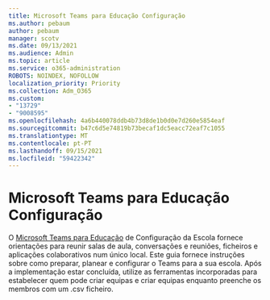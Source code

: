 ```yaml
---
title: Microsoft Teams para Educação Configuração
ms.author: pebaum
author: pebaum
manager: scotv
ms.date: 09/13/2021
ms.audience: Admin
ms.topic: article
ms.service: o365-administration
ROBOTS: NOINDEX, NOFOLLOW
localization_priority: Priority
ms.collection: Adm_O365
ms.custom:
- "13729"
- "9008595"
ms.openlocfilehash: 4a6b440078ddb4b73d8de1b0d0e7d260e5854eaf
ms.sourcegitcommit: b47c6d5e74819b73becaf1dc5eacc72eaf7c1055
ms.translationtype: MT
ms.contentlocale: pt-PT
ms.lasthandoff: 09/15/2021
ms.locfileid: "59422342"
---
```

# <a name="microsoft-teams-for-education-setup"></a>Microsoft Teams para Educação Configuração

O [Microsoft Teams para Educação](https://admin.microsoft.com/AdminPortal/Home?#/modernonboarding/msteamsedu) de Configuração da Escola fornece orientações para reunir salas de aula, conversações e reuniões, ficheiros e aplicações colaborativos num único local. Este guia fornece instruções sobre como preparar, planear e configurar o Teams para a sua escola. Após a implementação estar concluída, utilize as ferramentas incorporadas para estabelecer quem pode criar equipas e criar equipas enquanto preenche os membros com um .csv ficheiro. 


